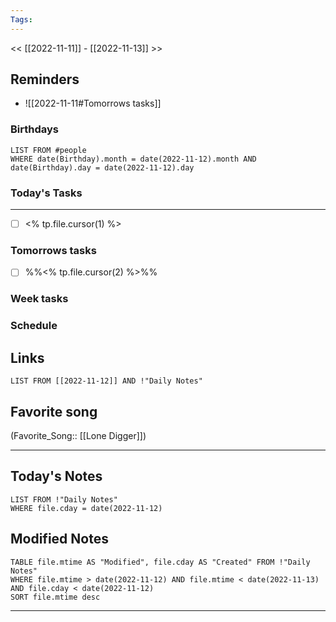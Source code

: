 ```yaml
---
Tags:
---
```

<< [[2022-11-11]] - [[2022-11-13]] >>
## Reminders
- ![[2022-11-11#Tomorrows tasks]]
### Birthdays
```dataview
LIST FROM #people 
WHERE date(Birthday).month = date(2022-11-12).month AND date(Birthday).day = date(2022-11-12).day

```
### Today's Tasks
---
- [ ] <% tp.file.cursor(1) %>



### Tomorrows tasks
- [ ] %%<% tp.file.cursor(2) %>%%
### Week tasks
### Schedule

## Links
```dataview
LIST FROM [[2022-11-12]] AND !"Daily Notes"
```
## Favorite song
(Favorite_Song:: [[Lone Digger]])
___
## Today's Notes
```dataview
LIST FROM !"Daily Notes"
WHERE file.cday = date(2022-11-12)
```
## Modified Notes
```dataview
TABLE file.mtime AS "Modified", file.cday AS "Created" FROM !"Daily Notes" 
WHERE file.mtime > date(2022-11-12) AND file.mtime < date(2022-11-13) AND file.cday < date(2022-11-12)
SORT file.mtime desc
```
___
